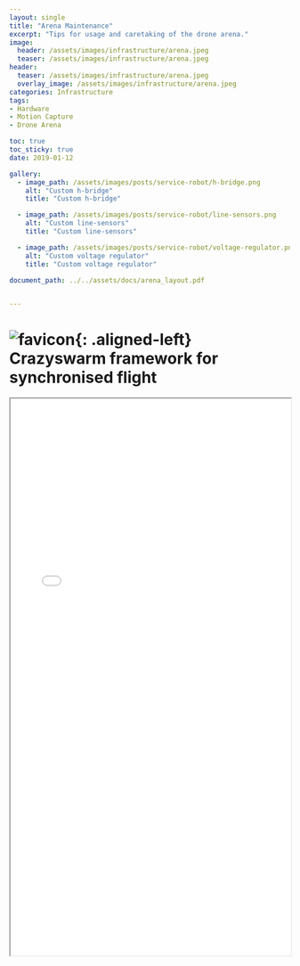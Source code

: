 ```yaml
---
layout: single
title: "Arena Maintenance"
excerpt: "Tips for usage and caretaking of the drone arena."
image:
  header: /assets/images/infrastructure/arena.jpeg
  teaser: /assets/images/infrastructure/arena.jpeg
header:
  teaser: /assets/images/infrastructure/arena.jpeg
  overlay_image: /assets/images/infrastructure/arena.jpeg
categories: Infrastructure
tags:
- Hardware
- Motion Capture
- Drone Arena

toc: true
toc_sticky: true
date: 2019-01-12

gallery:
  - image_path: /assets/images/posts/service-robot/h-bridge.png
    alt: "Custom h-bridge"
    title: "Custom h-bridge"

  - image_path: /assets/images/posts/service-robot/line-sensors.png
    alt: "Custom line-sensors"
    title: "Custom line-sensors"

  - image_path: /assets/images/posts/service-robot/voltage-regulator.png
    alt: "Custom voltage regulator"
    title: "Custom voltage regulator"

document_path: ../../assets/docs/arena_layout.pdf


---
```


# ![favicon](/assets/images/favicon.jpg){: .aligned-left} Crazyswarm framework for synchronised flight

<iframe src="{{ page.document_path }}" width="100%" height="1000px"></iframe>
